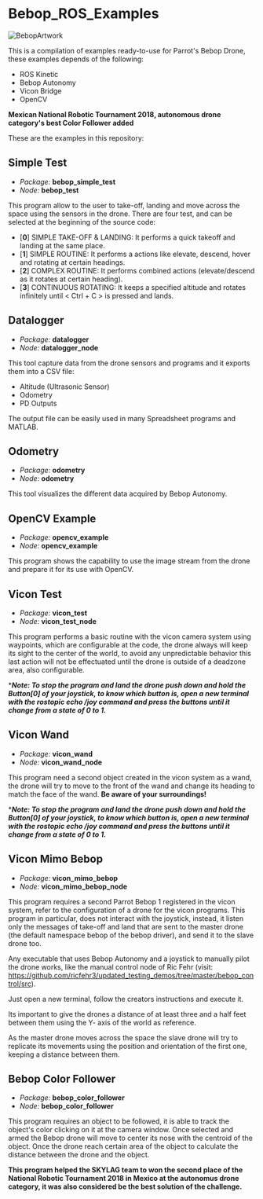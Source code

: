 #  Bebop_ROS_Examples

![BebopArtwork](https://toton95.github.io/assets/img/posts/BebopROSExamples_3.jpg)

This is a compilation of examples ready-to-use for Parrot's Bebop Drone, these examples depends of the following:
  - ROS Kinetic
  - Bebop Autonomy 
  - Vicon Bridge
  - OpenCV

**Mexican National Robotic Tournament 2018, autonomous drone category's best Color Follower added**

These are the examples in this repository:
## Simple Test

  - *Package:* **bebop_simple_test**
  - *Node:* **bebop_test**
   
  This program allow to the user to take-off, landing and move across the space using the sensors in the drone. There are four test, and can be selected at the beginning of the source code:

- [**0**] SIMPLE TAKE-OFF & LANDING: It performs a quick takeoff and
landing at the same place.
- [**1**] SIMPLE ROUTINE: It performs a actions like elevate, descend,
hover and rotating at certain headings.
- [**2**] COMPLEX ROUTINE: It performs combined actions (elevate/descend
as it rotates at certain heading).
- [**3**] CONTINUOUS ROTATING: It keeps a specified altitude and rotates
infinitely until < Ctrl + C > is pressed and lands.

## Datalogger

  - *Package:* **datalogger**
  - *Node:* **datalogger_node**
   
  This tool capture data from the drone sensors and programs and it exports them into a CSV file:

+ Altitude (Ultrasonic Sensor)
+ Odometry
+ PD Outputs 

The output file can be easily used in many Spreadsheet programs and MATLAB.

## Odometry

  - *Package:* **odometry**
  - *Node:* **odometry**

This tool visualizes the different data acquired by Bebop Autonomy.

## OpenCV Example

  - *Package:* **opencv_example**
  - *Node:* **opencv_example**

This program shows the capability to use the image stream from the
drone and prepare it for its use with OpenCV.

## Vicon Test

  - *Package:* **vicon_test**
  - *Node:* **vicon_test_node**
   
  This program performs a basic routine with the vicon camera system using waypoints, which are configurable at the code, the drone always will keep its sight to the center of the world, to avoid any unpredictable behavior this last action will not be effectuated until the drone is outside of a deadzone area, also configurable.

****Note: To stop the program and land the drone push down and hold the Button[0] of your joystick, to know which button is, open a new terminal with the rostopic echo /joy command and press the buttons until it change from a state of 0 to 1.***

## Vicon Wand

  - *Package:* **vicon_wand**
  - *Node:* **vicon_wand_node**

This program need a second object created in the vicon system as a wand, the drone will try to move to the front of the wand and change its heading to match the face of the wand. **Be aware of your surroundings!**

****Note: To stop the program and land the drone push down and hold the Button[0] of your joystick, to know which button is, open a new terminal with the rostopic echo /joy command and press the buttons until it change from a state of 0 to 1.***

## Vicon Mimo Bebop

  - *Package:* **vicon_mimo_bebop**
  - *Node:* **vicon_mimo_bebop_node**
   
This program requires a second Parrot Bebop 1 registered in the vicon system, refer to the configuration of a drone for the vicon programs. This program in particular, does not interact with the joystick, instead, it listen only the messages of take-off and land that are sent to the master drone (the default namespace bebop of the bebop driver), and send it to the slave drone too.

Any executable that uses Bebop Autonomy and a joystick to manually pilot the drone works, like the manual control node of Ric Fehr (visit: https://github.com/ricfehr3/updated_testing_demos/tree/master/bebop_control/src).

Just open a new terminal, follow the creators instructions and execute it.

Its important to give the drones a distance of at least three and a half feet between them using the Y- axis of the world as reference.

As the master drone moves across the space the slave drone will try to replicate its movements using the position and orientation of the first one, keeping a distance between them.

## Bebop Color Follower

  - *Package:* **bebop_color_follower**
  - *Node:* **bebop_color_follower**

This program requires an object to be followed, it is able to track the object's color clicking on it at the camera window. Once selected and armed the Bebop drone will move to center its nose with the centroid of the object. Once the drone reach certain area of the object to calculate the distance between the drone and the object.


**This program helped the SKYLAG team to won the second place of the National Robotic Tournament 2018 in Mexico at the autonomus drone category, it was also considered be the best solution of the challenge.**
